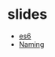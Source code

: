 # slides
- [es6](http://to4iki.github.io/slides/es6/#1)
- [Naming](http://to4iki.github.io/slides/programming/naming/#1)
